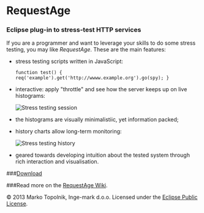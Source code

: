 # RequestAge
### Eclipse plug-in to stress-test HTTP services

If you are a programmer and want to leverage your skills to do some stress testing, you may like *RequestAge*. These are the main features:

- stress testing scripts written in JavaScript:
  
  `function test() { req('example').get('http://wwww.example.org').go(spy); }`

- interactive: apply "throttle" and see how the server keeps up on live histograms:
  
  ![Stress testing session](http://i811.photobucket.com/albums/zz35/mtopolnik/Scenario-histogram_zpsdf65ba10.png)

- the histograms are visually minimalistiic, yet information packed;
- history charts allow long-term monitoring:

  ![Stress testing history](http://i811.photobucket.com/albums/zz35/mtopolnik/Scenario-history_zps56ef6fcf.png)


- geared towards developing intuition about the tested system through rich interaction and visualisation.

###[Download](https://sourceforge.net/projects/requestage/files)

###Read more on the [RequestAge Wiki](https://github.com/mtopolnik/perftest-eclipse-plugin/wiki).


© 2013 Marko Topolnik, Inge-mark d.o.o. Licensed under the [Eclipse Public License](http://www.eclipse.org/legal/epl-v10.html).
